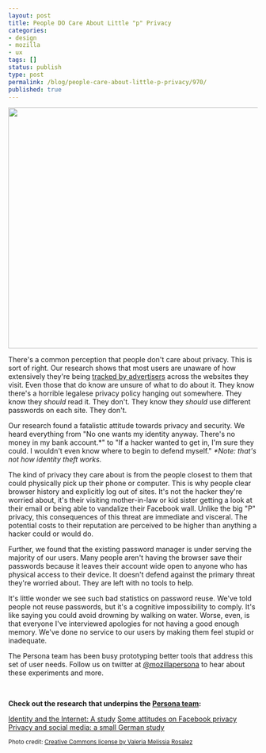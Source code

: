 ```yaml
---
layout: post
title: People DO Care About Little "p" Privacy
categories:
- design
- mozilla
- ux
tags: []
status: publish
type: post
permalink: /blog/people-care-about-little-p-privacy/970/
published: true
---
```

<a href="http://skinnywhitegirl.com/blog/wp-content/uploads/2012/10/sister-computer.jpg"><img class="size-large wp-image-971" title="sister-computer" alt="" src="http://skinnywhitegirl.com/blog/wp-content/uploads/2012/10/sister-computer-600x485.jpg" width="600" height="485" /></a>

There's a common perception that people don't care about privacy. This is sort of right. Our research shows that most users are unaware of how extensively they're being <a href="http://www.technologyreview.com/view/424170/how-facebook-leveraged-publishers-desperation-to/">tracked by advertisers</a> across the websites they visit. Even those that do know are unsure of what to do about it. They know there's a horrible legalese privacy policy hanging out somewhere. They know they <em>should</em> read it. They don't. They know they <em>should</em> use different passwords on each site. They don't.

Our research found a fatalistic attitude towards privacy and security. We heard everything from "No one wants my identity anyway. There's no money in my bank account.*" to "If a hacker wanted to get in, I'm sure they could. I wouldn't even know where to begin to defend myself." <em>*Note: that's not how identity theft works.</em>

The kind of privacy they care about is from the people closest to them that could physically pick up their phone or computer. This is why people clear browser history and explicitly log out of sites. It's not the hacker they're worried about, it's their visiting mother-in-law or kid sister getting a look at their email or being able to vandalize their Facebook wall. Unlike the big "P" privacy, this consequences of this threat are immediate and visceral. The potential costs to their reputation are perceived to be higher than anything a hacker could or would do.

Further, we found that the existing password manager is under serving the majority of our users. Many people aren't having the browser save their passwords because it leaves their account wide open to anyone who has physical access to their device. It doesn't defend against the primary threat they're worried about. They are left with no tools to help.

It's little wonder we see such bad statistics on password reuse. We've told people not reuse passwords, but it's a cognitive impossibility to comply. It's like saying you could avoid drowning by walking on water. Worse, even, is that everyone I've interviewed apologies for not having a good enough memory. We've done no service to our users by making them feel stupid or inadequate.

The Persona team has been busy prototyping better tools that address this set of user needs. Follow us on twitter at <a title="Mozilla Persona on Twitter" href="https://twitter.com/mozillapersona" target="_blank">@mozillapersona</a> to hear about these experiments and more.

&nbsp;

<strong>Check out the research that underpins the <a title="The Persona Team blog" href="http://identity.mozilla.com/">Persona team</a>:</strong>

<a title="Permanent link to “Identity and the Internet: A study”" href="https://blog.mozilla.org/ux/2012/10/identity-and-the-internet-a-study/" rel="bookmark">Identity and the Internet: A study</a>
<a title="Permanent link to “Some attitudes on Facebook privacy”" href="https://blog.mozilla.org/ux/2012/04/some-attitudes-on-facebook-privacy/" rel="bookmark">Some attitudes on Facebook privacy</a>
<a title="Permanent link to “Privacy and social media: a small German study”" href="https://blog.mozilla.org/ux/2012/09/privacy-and-social-media-a-small-german-study/" rel="bookmark">Privacy and social media: a small German study</a>

<small>Photo credit: <a href="http://www.flickr.com/photos/valeriamelissia/131149574/">Creative Commons license by Valeria Melissia Rosalez</a></small>
